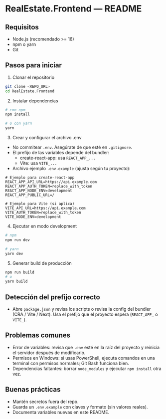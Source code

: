 # RealEstate.Frontend — README

## Requisitos
- Node.js (recomendado >= 16)
- npm o yarn
- Git

## Pasos para iniciar

1. Clonar el repositorio
```bash
git clone <REPO_URL>
cd RealEstate.Frontend
```

2. Instalar dependencias
```bash
# con npm
npm install

# o con yarn
yarn
```

3. Crear y configurar el archivo .env
- No commitear `.env`. Asegúrate de que esté en `.gitignore`.
- El prefijo de las variables depende del bundler:
    - create-react-app: usa `REACT_APP_...`
    - Vite: usa `VITE_...`
- Archivo ejemplo `.env.example` (ajusta según tu proyecto):
```env
# Ejemplo para create-react-app
REACT_APP_API_URL=https://api.example.com
REACT_APP_AUTH_TOKEN=replace_with_token
REACT_APP_NODE_ENV=development
REACT_APP_PUBLIC_URL=/

# Ejemplo para Vite (si aplica)
VITE_API_URL=https://api.example.com
VITE_AUTH_TOKEN=replace_with_token
VITE_NODE_ENV=development
```

4. Ejecutar en modo development
```bash
# npm
npm run dev

# yarn
yarn dev
```

5. Generar build de producción
```bash
npm run build
# o
yarn build
```

## Detección del prefijo correcto
- Abre `package.json` y revisa los scripts o revisa la config del bundler (CRA / Vite / Next). Usa el prefijo que el proyecto espera (`REACT_APP_` o `VITE_`).

## Problemas comunes
- Error de variables: revisa que `.env` esté en la raíz del proyecto y reinicia el servidor después de modificarlo.
- Permisos en Windows: si usas PowerShell, ejecuta comandos en una terminal con permisos normales; Git Bash funciona bien.
- Dependencias faltantes: borrar `node_modules` y ejecutar `npm install` otra vez.

## Buenas prácticas
- Mantén secretos fuera del repo.
- Guarda un `.env.example` con claves y formato (sin valores reales).
- Documenta variables nuevas en este README.